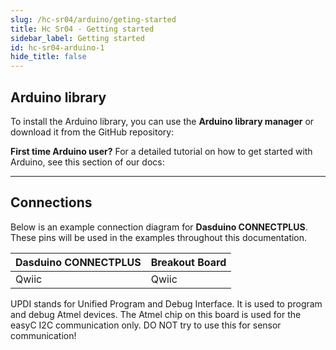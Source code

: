 ```yaml
---
slug: /hc-sr04/arduino/geting-started
title: Hc Sr04 - Getting started
sidebar_label: Getting started
id: hc-sr04-arduino-1
hide_title: false
---
```


## Arduino library

To install the Arduino library, you can use the **Arduino library manager** or download it from the GitHub repository:
<QuickLink  
  title="Ultrasonic sensor with easyC Arduino library"  
  description="Ultrasonic sensor with easyC Arduino library by Soldered"  
  url="https://github.com/SolderedElectronics/Soldered-Ultrasonic-Sensor-easyC-Arduino-Library/tree/main"  
/>  


<InfoBox>

**First time Arduino user?** For a detailed tutorial on how to get started with Arduino, see this section of our docs:

<QuickLink  
  title="Getting started with Arduino"  
  description="A full, comprehensive tutorial on how to fully set up and upload code for the first time on an Arduino board, from scratch!"  
  url="/documentation/arduino/quick-start-guide"  
/>  

</InfoBox>

---

## Connections

Below is an example connection diagram for **Dasduino CONNECTPLUS**. These pins will be used in the examples throughout this documentation.

| **Dasduino CONNECTPLUS** | **Breakout Board** |
| ------------------------ | ------------------ |
| Qwiic                    | Qwiic              |


<WarningBox>UPDI stands for Unified Program and Debug Interface. It is used to program and debug Atmel devices. The Atmel chip on this board is used for the easyC I2C communication only. DO NOT try to use this for sensor communication!</WarningBox>